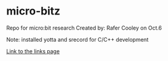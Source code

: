 # micro-bitz
Repo for micro:bit research
Created by: Rafer Cooley on Oct.6

Note: installed yotta and srecord for C/C++ development

[Link to the links page](./learn.md)
